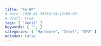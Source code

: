 ```yaml
---
title: "Xe-HP"
# date: 2020-01-29T19:24:42+09:00
# draft: true
tags: [ "Gen12" ]
keywords: [ "", ]
categories: [ "Hardware", "Intel", "GPU" ]
noindex: false
---
```


